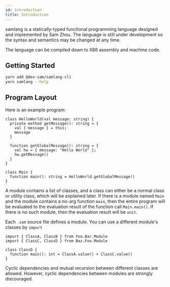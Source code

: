 ```yaml
---
id: introduction
title: Introduction
---
```


samlang is a statically-typed functional programming language designed and implemented by Sam Zhou.
The language is still under development so the syntax and semantics may be changed at any time.

The language can be compiled down to X86 assembly and machine code.

## Getting Started

```bash
yarn add @dev-sam/samlang-cli
yarn samlang --help
```

## Program Layout

Here is an example program:

```samlang
class HelloWorld(val message: string) {
  private method getMessage(): string = {
    val { message } = this;
    message
  }

  function getGlobalMessage(): string = {
    val hw = { message: "Hello World" };
    hw.getMessage()
  }
}

class Main {
  function main(): string = HelloWorld.getGlobalMessage()
}
```

A module contains a list of classes, and a class can either be a normal class or utility class,
which will be explained later. If there is a module named `Main` and the module contains a no-arg
function `main`, then the entire program will be evaluated to the evaluation result of the function
call `Main.main()`. If there is no such module, then the evaluation result will be `unit`.

Each `.sam` source file defines a module. You can use a different module's classes by `import`

```samlang
import { ClassA, ClassB } from Foo.Bar.Module
import { ClassC, ClassD } from Baz.Foo.Module

class ClassD {
  function main(): int = ClassA.value() + ClassC.value()
}
```

Cyclic dependencies and mutual recursion between different classes are allowed. However, cyclic
dependencies between modules are strongly discouraged.
